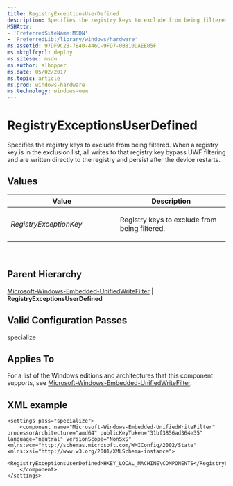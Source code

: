 ```yaml
---
title: RegistryExceptionsUserDefined
description: Specifies the registry keys to exclude from being filtered. When a registry key is in the exclusion list, all writes to that registry key bypass UWF filtering and are written directly to the registry and persist after the device restarts.
MSHAttr:
- 'PreferredSiteName:MSDN'
- 'PreferredLib:/library/windows/hardware'
ms.assetid: 97DF9C2B-7B40-446C-9FD7-0B810DAEE05F
ms.mktglfcycl: deploy
ms.sitesec: msdn
ms.author: alhopper
ms.date: 05/02/2017
ms.topic: article
ms.prod: windows-hardware
ms.technology: windows-oem
---
```


# RegistryExceptionsUserDefined


Specifies the registry keys to exclude from being filtered. When a registry key is in the exclusion list, all writes to that registry key bypass UWF filtering and are written directly to the registry and persist after the device restarts.

## Values


<table>
<colgroup>
<col width="50%" />
<col width="50%" />
</colgroup>
<thead>
<tr class="header">
<th>Value</th>
<th>Description</th>
</tr>
</thead>
<tbody>
<tr class="odd">
<td><p><em>RegistryExceptionKey</em></p></td>
<td><p>Registry keys to exclude from being filtered.</p></td>
</tr>
</tbody>
</table>

 

## Parent Hierarchy


[Microsoft-Windows-Embedded-UnifiedWriteFilter](microsoft-windows-embedded-unifiedwritefilter.md) | **RegistryExceptionsUserDefined**

## Valid Configuration Passes


specialize

## Applies To


For a list of the Windows editions and architectures that this component supports, see [Microsoft-Windows-Embedded-UnifiedWriteFilter](microsoft-windows-embedded-unifiedwritefilter.md).

## XML example


```
<settings pass="specialize">
    <component name="Microsoft-Windows-Embedded-UnifiedWriteFilter" processorArchitecture="amd64" publicKeyToken="31bf3856ad364e35" language="neutral" versionScope="NonSxS" xmlns:wcm="http://schemas.microsoft.com/WMIConfig/2002/State" xmlns:xsi="http://www.w3.org/2001/XMLSchema-instance">
        <RegistryExceptionsUserDefined>HKEY_LOCAL_MACHINE\COMPONENTS</RegistryExceptionsUserDefined>
    </component>
</settings>
```

 

 






